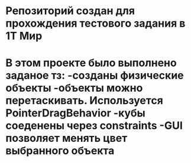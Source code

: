 <H1>Репозиторий создан для прохождения тестового задания в 1Т Мир<H1>

В этом проекте было выполнено заданое тз:
-созданы физические объекты
-объекты можно перетаскивать. Используется PointerDragBehavior
-кубы соеденены через constraints
-GUI позволяет менять цвет выбранного объекта
